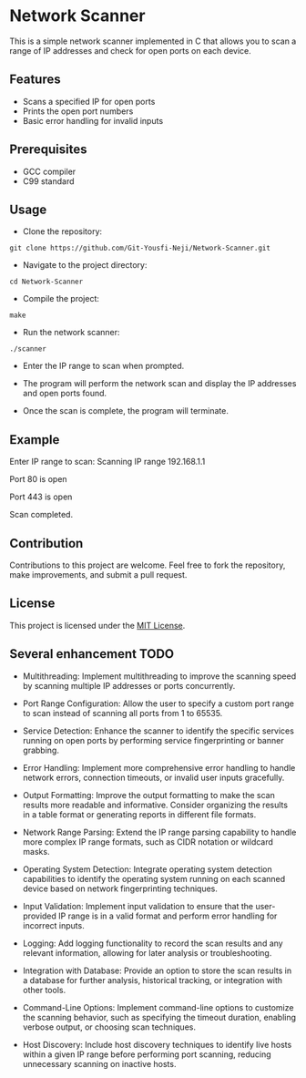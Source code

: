 # Network Scanner

This is a simple network scanner implemented in C that allows you to scan a range of IP addresses and check for open ports on each device.

## Features

- Scans a specified IP for open ports
- Prints the open port numbers
- Basic error handling for invalid inputs

## Prerequisites

- GCC compiler
- C99 standard

## Usage

- Clone the repository:

```
git clone https://github.com/Git-Yousfi-Neji/Network-Scanner.git
```

- Navigate to the project directory:

```
cd Network-Scanner
```

- Compile the project:

```
make
```

- Run the network scanner:

```
./scanner
```

- Enter the IP range to scan when prompted.

- The program will perform the network scan and display the IP addresses and open ports found.

- Once the scan is complete, the program will terminate.

## Example

Enter IP range to scan:
Scanning IP range 192.168.1.1

Port 80 is open

Port 443 is open

Scan completed.

## Contribution

Contributions to this project are welcome. Feel free to fork the repository, make improvements, and submit a pull request.

## License

This project is licensed under the [MIT License](LICENSE).
## Several enhancement TODO

- Multithreading: Implement multithreading to improve the scanning speed by scanning multiple IP addresses or ports concurrently.

- Port Range Configuration: Allow the user to specify a custom port range to scan instead of scanning all ports from 1 to 65535.

- Service Detection: Enhance the scanner to identify the specific services running on open ports by performing service fingerprinting or banner grabbing.

- Error Handling: Implement more comprehensive error handling to handle network errors, connection timeouts, or invalid user inputs gracefully.

- Output Formatting: Improve the output formatting to make the scan results more readable and informative. Consider organizing the results in a table format or generating reports in different file formats.

- Network Range Parsing: Extend the IP range parsing capability to handle more complex IP range formats, such as CIDR notation or wildcard masks.

- Operating System Detection: Integrate operating system detection capabilities to identify the operating system running on each scanned device based on network fingerprinting techniques.

- Input Validation: Implement input validation to ensure that the user-provided IP range is in a valid format and perform error handling for incorrect inputs.

- Logging: Add logging functionality to record the scan results and any relevant information, allowing for later analysis or troubleshooting.

- Integration with Database: Provide an option to store the scan results in a database for further analysis, historical tracking, or integration with other tools.

- Command-Line Options: Implement command-line options to customize the scanning behavior, such as specifying the timeout duration, enabling verbose output, or choosing scan techniques.

- Host Discovery: Include host discovery techniques to identify live hosts within a given IP range before performing port scanning, reducing unnecessary scanning on inactive hosts.
